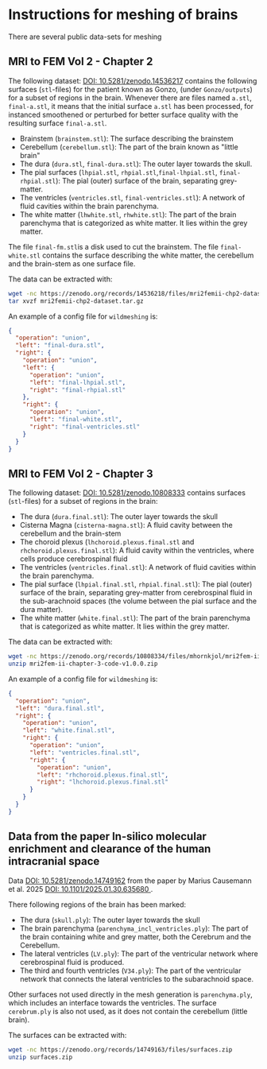 # Instructions for meshing of brains

There are several public data-sets for meshing

## MRI to FEM Vol 2 - Chapter 2

The following dataset: [DOI: 10.5281/zenodo.14536217](https://doi.org/10.5281/zenodo.14536217) contains the following surfaces (`stl`-files) for the patient known as Gonzo,
(under `Gonzo/outputs`) for a subset of regions in the brain.
Whenever there are files named `a.stl`, `final-a.stl`, it means that the initial surface `a.stl` has been processed, for instanced smoothened or perturbed for better surface quality with the resulting surface `final-a.stl`.

- Brainstem (`brainstem.stl`): The surface describing the brainstem
- Cerebellum (`cerebellum.stl`): The part of the brain known as "little brain"
- The dura (`dura.stl`, `final-dura.stl`): The outer layer towards the skull.
- The pial surfaces (`lhpial.stl`, `rhpial.stl`,`final-lhpial.stl`, `final-rhpial.stl`): The pial (outer) surface of the brain, separating grey-matter.
- The ventricles (`ventricles.stl`, `final-ventricles.stl`): A network of fluid cavities within the brain parenchyma.
- The white matter (`lhwhite.stl`, `rhwhite.stl`): The part of the brain parenchyma that is categorized as white matter. It lies within the grey matter.

The file `final-fm.stl`is a disk used to cut the brainstem.
The file `final-white.stl` contains the surface describing the white matter, the cerebellum and the brain-stem as one surface file.

The data can be extracted with:

```bash
wget -nc https://zenodo.org/records/14536218/files/mri2femii-chp2-dataset.tar.gz
tar xvzf mri2femii-chp2-dataset.tar.gz
```

An example of a config file for `wildmeshing` is:

```json
{
  "operation": "union",
  "left": "final-dura.stl",
  "right": {
    "operation": "union",
    "left": {
      "operation": "union",
      "left": "final-lhpial.stl",
      "right": "final-rhpial.stl"
    },
    "right": {
      "operation": "union",
      "left": "final-white.stl",
      "right": "final-ventricles.stl"
    }
  }
}
```

## MRI to FEM Vol 2 - Chapter 3

The following dataset: [DOI: 10.5281/zenodo.10808333](https://doi.org/10.5281/zenodo.10808333)
contains surfaces (`stl`-files) for a subset of regions in the brain:

- The dura (`dura.final.stl`): The outer layer towards the skull
- Cisterna Magna (`cisterna-magna.stl`): A fluid cavity between the cerebellum and the brain-stem
- The choroid plexus (`lhchoroid.plexus.final.stl` and `rhchoroid.plexus.final.stl`): A fluid cavity within the ventricles, where cells produce cerebrospinal fluid
- The ventricles (`ventricles.final.stl`): A network of fluid cavities within the brain parenchyma.
- The pial surface (`lhpial.final.stl`, `rhpial.final.stl`): The pial (outer) surface of the brain, separating grey-matter from cerebrospinal fluid in the sub-arachnoid spaces (the volume between the pial surface and the dura matter).
- The white matter (`white.final.stl`): The part of the brain parenchyma that is categorized as white matter. It lies within the grey matter.

The data can be extracted with:

```bash
wget -nc https://zenodo.org/records/10808334/files/mhornkjol/mri2fem-ii-chapter-3-code-v1.0.0.zip
unzip mri2fem-ii-chapter-3-code-v1.0.0.zip
```

An example of a config file for `wildmeshing` is:

```json
{
  "operation": "union",
  "left": "dura.final.stl",
  "right": {
    "operation": "union",
    "left": "white.final.stl",
    "right": {
      "operation": "union",
      "left": "ventricles.final.stl",
      "right": {
        "operation": "union",
        "left": "rhchoroid.plexus.final.stl",
        "right": "lhchoroid.plexus.final.stl"
      }
    }
  }
}
```

## Data from the paper In-silico molecular enrichment and clearance of the human intracranial space

Data [DOI: 10.5281/zenodo.14749162](https://doi.org/10.5281/zenodo.14749162) from the paper by Marius Causemann et al. 2025 [DOI: 10.1101/2025.01.30.635680 ](https://doi.org/10.1101/2025.01.30.635680).

There following regions of the brain has been marked:

- The dura (`skull.ply`): The outer layer towards the skull
- The brain parenchyma (`parenchyma_incl_ventricles.ply`): The part of the brain containing white and grey matter, both the Cerebrum and the Cerebellum.
- The lateral ventricles (`LV.ply`): The part of the ventricular network where cerebrospinal fluid is produced.
- The third and fourth ventricles (`V34.ply`): The part of the ventricular network that connects the lateral ventricles to the subarachnoid space.

Other surfaces not used directly in the mesh generation is `parenchyma.ply`, which includes an interface towards the ventricles. The surface `cerebrum.ply` is also not used, as it does not contain the cerebellum (little brain).

The surfaces can be extracted with:

```bash
wget -nc https://zenodo.org/records/14749163/files/surfaces.zip
unzip surfaces.zip
```
